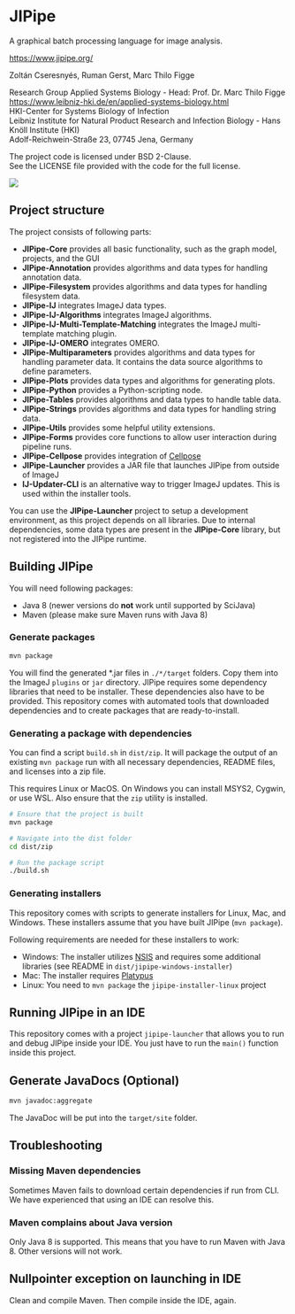 # JIPipe

A graphical batch processing language for image analysis.

https://www.jipipe.org/

Zoltán Cseresnyés, Ruman Gerst, Marc Thilo Figge

Research Group Applied Systems Biology - Head: Prof. Dr. Marc Thilo Figge\
https://www.leibniz-hki.de/en/applied-systems-biology.html \
HKI-Center for Systems Biology of Infection\
Leibniz Institute for Natural Product Research and Infection Biology - Hans Knöll Institute (HKI)\
Adolf-Reichwein-Straße 23, 07745 Jena, Germany

The project code is licensed under BSD 2-Clause.\
See the LICENSE file provided with the code for the full license.

[![](https://github.com/applied-systems-biology/jipipe/actions/workflows/build-main.yml/badge.svg)](https://github.com/applied-systems-biology/jipipe/actions/workflows/build-main.yml)

## Project structure

The project consists of following parts:

* **JIPipe-Core** provides all basic functionality, such as the graph model, projects, and the GUI
* **JIPipe-Annotation** provides algorithms and data types for handling annotation data.
* **JIPipe-Filesystem** provides algorithms and data types for handling filesystem data.
* **JIPipe-IJ** integrates ImageJ data types.
* **JIPipe-IJ-Algorithms** integrates ImageJ algorithms.
* **JIPipe-IJ-Multi-Template-Matching** integrates the ImageJ multi-template matching plugin.
* **JIPipe-IJ-OMERO** integrates OMERO.
* **JIPipe-Multiparameters** provides algorithms and data types for handling parameter data. It contains the data source algorithms to define parameters.
* **JIPipe-Plots** provides data types and algorithms for generating plots.
* **JIPipe-Python** provides a Python-scripting node.
* **JIPipe-Tables** provides algorithms and data types to handle table data.
* **JIPipe-Strings** provides algorithms and data types for handling string data.
* **JIPipe-Utils** provides some helpful utility extensions.
* **JIPipe-Forms** provides core functions to allow user interaction during pipeline runs.
* **JIPipe-Cellpose** provides integration of [Cellpose](https://cellpose.org/)
* **JIPipe-Launcher** provides a JAR file that launches JIPipe from outside of ImageJ
* **IJ-Updater-CLI** is an alternative way to trigger ImageJ updates. This is used within the installer tools.

You can use the **JIPipe-Launcher** project to setup a development environment, as this project depends on all
libraries.
Due to internal dependencies, some data types are present in the **JIPipe-Core** library, but not registered into 
the JIPipe runtime.

## Building JIPipe

You will need following packages:

* Java 8 (newer versions do **not** work until supported by SciJava)
* Maven (please make sure Maven runs with Java 8)

### Generate packages

```bash
mvn package
```

You will find the generated \*.jar files in `./*/target` folders. Copy them into the ImageJ `plugins` or `jar` directory.
JIPipe requires some dependency libraries that need to be installer. These dependencies also have to be provided.
This repository comes with automated tools that downloaded dependencies and to create packages that are ready-to-install.

### Generating a package with dependencies

You can find a script `build.sh` in `dist/zip`. It will package the output of an existing `mvn package` run with all 
necessary dependencies, README files, and licenses into a zip file.

This requires Linux or MacOS. On Windows you can install MSYS2, Cygwin, or use WSL. Also ensure that the `zip` utility is installed.

```bash
# Ensure that the project is built
mvn package

# Navigate into the dist folder
cd dist/zip

# Run the package script
./build.sh
```

### Generating installers

This repository comes with scripts to generate installers for Linux, Mac, and Windows. These installers assume that 
you have built JIPipe (`mvn package`).

Following requirements are needed for these installers to work:

* Windows: The installer utilizes [NSIS](https://sourceforge.net/projects/nsis/) and requires some additional libraries (see README in `dist/jipipe-windows-installer`)
* Mac: The installer requires [Platypus](https://sveinbjorn.org/platypus)
* Linux: You need to `mvn package` the `jipipe-installer-linux` project

## Running JIPipe in an IDE

This repository comes with a project `jipipe-launcher` that allows you to run and debug JIPipe inside your IDE.
You just have to run the `main()` function inside this project.

## Generate JavaDocs (Optional)

```bash
mvn javadoc:aggregate
```

The JavaDoc will be put into the `target/site` folder.

## Troubleshooting

### Missing Maven dependencies

Sometimes Maven fails to download certain dependencies if run from CLI. We have experienced that using an IDE 
can resolve this.

### Maven complains about Java version

Only Java 8 is supported. This means that you have to run Maven with Java 8. Other versions will not work.

## Nullpointer exception on launching in IDE

Clean and compile Maven. Then compile inside the IDE, again.